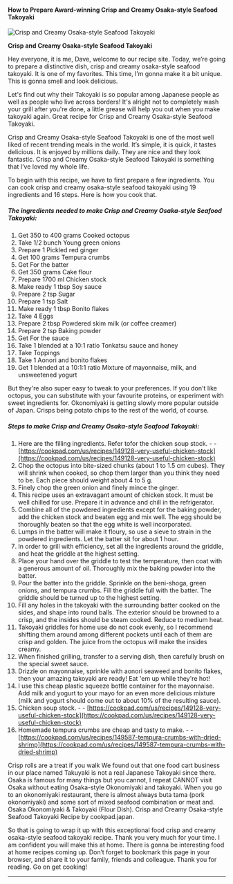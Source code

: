             

#### How to Prepare Award-winning Crisp and Creamy Osaka-style Seafood Takoyaki

![Crisp and Creamy Osaka-style Seafood Takoyaki](https://img-global.cpcdn.com/recipes/6517754464043008/751x532cq70/crisp-and-creamy-osaka-style-seafood-takoyaki-recipe-main-photo.jpg)

**Crisp and Creamy Osaka-style Seafood Takoyaki**

Hey everyone, it is me, Dave, welcome to our recipe site. Today, we’re going to prepare a distinctive dish, crisp and creamy osaka-style seafood takoyaki. It is one of my favorites. This time, I’m gonna make it a bit unique. This is gonna smell and look delicious.

Let's find out why their Takoyaki is so popular among Japanese people as well as people who live across borders! It's alright not to completely wash your grill after you're done, a little grease will help you out when you make takoyaki again. Great recipe for Crisp and Creamy Osaka-style Seafood Takoyaki.

Crisp and Creamy Osaka-style Seafood Takoyaki is one of the most well liked of recent trending meals in the world. It’s simple, it is quick, it tastes delicious. It is enjoyed by millions daily. They are nice and they look fantastic. Crisp and Creamy Osaka-style Seafood Takoyaki is something that I’ve loved my whole life.

To begin with this recipe, we have to first prepare a few ingredients. You can cook crisp and creamy osaka-style seafood takoyaki using 19 ingredients and 16 steps. Here is how you cook that.

##### The ingredients needed to make Crisp and Creamy Osaka-style Seafood Takoyaki:

1.  Get 350 to 400 grams Cooked octopus
2.  Take 1/2 bunch Young green onions
3.  Prepare 1 Pickled red ginger
4.  Get 100 grams Tempura crumbs
5.  Get For the batter
6.  Get 350 grams Cake flour
7.  Prepare 1700 ml Chicken stock
8.  Make ready 1 tbsp Soy sauce
9.  Prepare 2 tsp Sugar
10.  Prepare 1 tsp Salt
11.  Make ready 1 tbsp Bonito flakes
12.  Take 4 Eggs
13.  Prepare 2 tbsp Powdered skim milk (or coffee creamer)
14.  Prepare 2 tsp Baking powder
15.  Get For the sauce
16.  Take 1 blended at a 10:1 ratio Tonkatsu sauce and honey
17.  Take Toppings
18.  Take 1 Aonori and bonito flakes
19.  Get 1 blended at a 10:1:1 ratio Mixture of mayonnaise, milk, and unsweetened yogurt

But they're also super easy to tweak to your preferences. If you don't like octopus, you can substitute with your favourite proteins, or experiment with sweet ingredients for. Okonomiyaki is getting slowly more popular outside of Japan. Crisps being potato chips to the rest of the world, of course.

##### Steps to make Crisp and Creamy Osaka-style Seafood Takoyaki:

1.  Here are the filling ingredients. Refer tofor the chicken soup stock. - - [https://cookpad.com/us/recipes/149128-very-useful-chicken-stock](https://cookpad.com/us/recipes/149128-very-useful-chicken-stock)
2.  Chop the octopus into bite-sized chunks (about 1 to 1.5 cm cubes). They will shrink when cooked, so chop them larger than you think they need to be. Each piece should weight about 4 to 5 g.
3.  Finely chop the green onion and finely mince the ginger.
4.  This recipe uses an extravagant amount of chicken stock. It must be well chilled for use. Prepare it in advance and chill in the refrigerator.
5.  Combine all of the powdered ingredients except for the baking powder, add the chicken stock and beaten egg and mix well. The egg should be thoroughly beaten so that the egg white is well incorporated.
6.  Lumps in the batter will make it floury, so use a sieve to strain in the powdered ingredients. Let the batter sit for about 1 hour.
7.  In order to grill with efficiency, set all the ingredients around the griddle, and heat the griddle at the highest setting.
8.  Place your hand over the griddle to test the temperature, then coat with a generous amount of oil. Thoroughly mix the baking powder into the batter.
9.  Pour the batter into the griddle. Sprinkle on the beni-shoga, green onions, and tempura crumbs. Fill the griddle full with the batter. The griddle should be turned up to the highest setting.
10.  Fill any holes in the takoyaki with the surrounding batter cooked on the sides, and shape into round balls. The exterior should be browned to a crisp, and the insides should be steam cooked. Reduce to medium heat.
11.  Takoyaki griddles for home use do not cook evenly, so I recommend shifting them around among different pockets until each of them are crisp and golden. The juice from the octopus will make the insides creamy.
12.  When finished grilling, transfer to a serving dish, then carefully brush on the special sweet sauce.
13.  Drizzle on mayonnaise, sprinkle with aonori seaweed and bonito flakes, then your amazing takoyaki are ready! Eat 'em up while they're hot!
14.  I use this cheap plastic squeeze bottle container for the mayonnaise. Add milk and yogurt to your mayo for an even more delicious mixture (milk and yogurt should come out to about 10% of the resulting sauce).
15.  Chicken soup stock. - - [https://cookpad.com/us/recipes/149128-very-useful-chicken-stock](https://cookpad.com/us/recipes/149128-very-useful-chicken-stock)
16.  Homemade tempura crumbs are cheap and tasty to make. - - [https://cookpad.com/us/recipes/149587-tempura-crumbs-with-dried-shrimp](https://cookpad.com/us/recipes/149587-tempura-crumbs-with-dried-shrimp)

Crisp rolls are a treat if you walk We found out that one food cart business in our place named Takuyaki is not a real Japanese Takoyaki since there. Osaka is famous for many things but you cannot, I repeat CANNOT visit Osaka without eating Osaka-style Okonomiyaki and takoyaki. When you go to an okonomiyaki restaurant, there is almost always buta tama (pork okonomiyaki) and some sort of mixed seafood combination or meat and. Osaka Okonomiyaki & Takoyaki (Flour Dish). Crisp and Creamy Osaka-style Seafood Takoyaki Recipe by cookpad.japan.

So that is going to wrap it up with this exceptional food crisp and creamy osaka-style seafood takoyaki recipe. Thank you very much for your time. I am confident you will make this at home. There is gonna be interesting food at home recipes coming up. Don’t forget to bookmark this page in your browser, and share it to your family, friends and colleague. Thank you for reading. Go on get cooking!

* * *